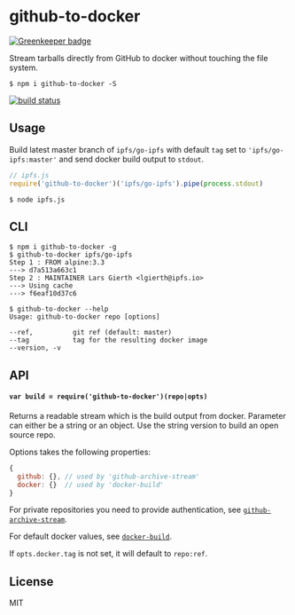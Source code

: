 # github-to-docker

[![Greenkeeper badge](https://badges.greenkeeper.io/ralphtheninja/github-to-docker.svg)](https://greenkeeper.io/)

Stream tarballs directly from GitHub to docker without touching the file system.

```
$ npm i github-to-docker -S
```

[![build status](http://img.shields.io/travis/ralphtheninja/github-to-docker.svg?style=flat)](http://travis-ci.org/ralphtheninja/github-to-docker)

## Usage

Build latest master branch of `ipfs/go-ipfs` with default `tag` set to `'ipfs/go-ipfs:master'` and send docker build output to `stdout`.

```js
// ipfs.js
require('github-to-docker')('ipfs/go-ipfs').pipe(process.stdout)
```

```
$ node ipfs.js
```

## CLI

```
$ npm i github-to-docker -g
$ github-to-docker ipfs/go-ipfs
Step 1 : FROM alpine:3.3
---> d7a513a663c1
Step 2 : MAINTAINER Lars Gierth <lgierth@ipfs.io>
---> Using cache
---> f6eaf10d37c6
```

```
$ github-to-docker --help
Usage: github-to-docker repo [options]

--ref,          git ref (default: master)
--tag           tag for the resulting docker image
--version, -v
```

## API

#### `var build = require('github-to-docker')(repo|opts)`

Returns a readable stream which is the build output from docker. Parameter can either be a string or an object. Use the string version to build an open source repo.

Options takes the following properties:

```js
{
  github: {}, // used by 'github-archive-stream'
  docker: {}  // used by 'docker-build'
}
```

For private repositories you need to provide authentication, see [`github-archive-stream`](https://github.com/ralphtheninja/github-archive-stream).

For default docker values, see [`docker-build`](https://github.com/mafintosh/docker-build#api).

If `opts.docker.tag` is not set, it will default to `repo:ref`.

## License

MIT

